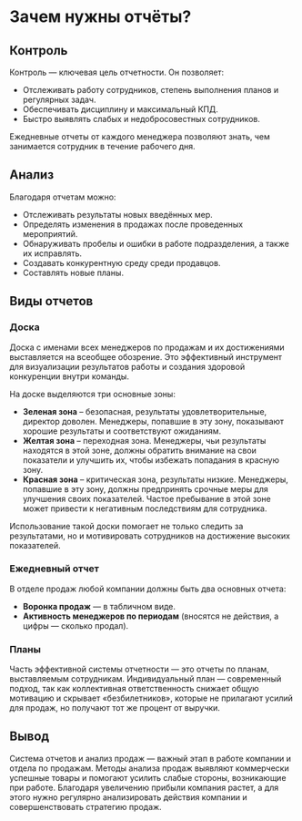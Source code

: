 # Зачем нужны отчёты?

## Контроль
Контроль — ключевая цель отчетности. Он позволяет:

- Отслеживать работу сотрудников, степень выполнения планов и регулярных задач.
- Обеспечивать дисциплину и максимальный КПД.
- Быстро выявлять слабых и недобросовестных сотрудников.

Ежедневные отчеты от каждого менеджера позволяют знать, чем занимается сотрудник в течение рабочего дня.

## Анализ
Благодаря отчетам можно:

- Отслеживать результаты новых введённых мер.
- Определять изменения в продажах после проведенных мероприятий.
- Обнаруживать пробелы и ошибки в работе подразделения, а также их исправлять.
- Создавать конкурентную среду среди продавцов.
- Составлять новые планы.

## Виды отчетов

### Доска

Доска с именами всех менеджеров по продажам и их достижениями выставляется на всеобщее обозрение. Это эффективный инструмент для визуализации результатов работы и создания здоровой конкуренции внутри команды.

На доске выделяются три основные зоны:

- **Зеленая зона** – безопасная, результаты удовлетворительные, директор доволен. Менеджеры, попавшие в эту зону, показывают хорошие результаты и соответствуют ожиданиям.
- **Желтая зона** – переходная зона. Менеджеры, чьи результаты находятся в этой зоне, должны обратить внимание на свои показатели и улучшить их, чтобы избежать попадания в красную зону.
- **Красная зона** – критическая зона, результаты низкие. Менеджеры, попавшие в эту зону, должны предпринять срочные меры для улучшения своих показателей. Частое пребывание в этой зоне может привести к негативным последствиям для сотрудника.

Использование такой доски помогает не только следить за результатами, но и мотивировать сотрудников на достижение высоких показателей.

### Ежедневный отчет
В отделе продаж любой компании должны быть два основных отчета:

- **Воронка продаж** — в табличном виде.
- **Активность менеджеров по периодам** (вносятся не действия, а цифры — сколько продал).

### Планы
Часть эффективной системы отчетности — это отчеты по планам, выставляемым сотрудникам. Индивидуальный план — современный подход, так как коллективная ответственность снижает общую мотивацию и скрывает «безбилетников», которые не прилагают усилий для продаж, но получают тот же процент от выручки.

## Вывод
Система отчетов и анализ продаж — важный этап в работе компании и отдела по продажам. Методы анализа продаж выявляют коммерчески успешные товары и помогают усилить слабые стороны, возникающие при работе. Благодаря увеличению прибыли компания растет, а для этого нужно регулярно анализировать действия компании и совершенствовать стратегию продаж.
